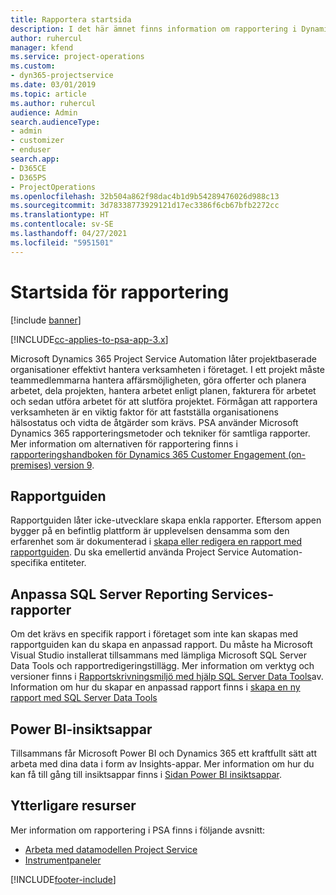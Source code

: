 ```yaml
---
title: Rapportera startsida
description: I det här ämnet finns information om rapportering i Dynamics 365 Project Service Automation.
author: ruhercul
manager: kfend
ms.service: project-operations
ms.custom:
- dyn365-projectservice
ms.date: 03/01/2019
ms.topic: article
ms.author: ruhercul
audience: Admin
search.audienceType:
- admin
- customizer
- enduser
search.app:
- D365CE
- D365PS
- ProjectOperations
ms.openlocfilehash: 32b504a862f98dac4b1d9b54289476026d988c13
ms.sourcegitcommit: 3d78338773929121d17ec3386f6cb67bfb2272cc
ms.translationtype: HT
ms.contentlocale: sv-SE
ms.lasthandoff: 04/27/2021
ms.locfileid: "5951501"
---
```

# <a name="reporting-home-page"></a>Startsida för rapportering

[!include [banner](../includes/psa-now-project-operations.md)]

[!INCLUDE[cc-applies-to-psa-app-3.x](../includes/cc-applies-to-psa-app-3x.md)]

Microsoft Dynamics 365 Project Service Automation låter projektbaserade organisationer effektivt hantera verksamheten i företaget. I ett projekt måste teammedlemmarna hantera affärsmöjligheten, göra offerter och planera arbetet, dela projekten, hantera arbetet enligt planen, fakturera för arbetet och sedan utföra arbetet för att slutföra projektet. Förmågan att rapportera verksamheten är en viktig faktor för att fastställa organisationens hälsostatus och vidta de åtgärder som krävs. PSA använder Microsoft Dynamics 365 rapporteringsmetoder och tekniker för samtliga rapporter. Mer information om alternativen för rapportering finns i [rapporteringshandboken för Dynamics 365 Customer Engagement (on-premises) version 9](/dynamics365/customerengagement/on-premises/analytics/reporting-analytics-with-dynamics-365).

## <a name="report-wizard"></a>Rapportguiden

Rapportguiden låter icke-utvecklare skapa enkla rapporter. Eftersom appen bygger på en befintlig plattform är upplevelsen densamma som den erfarenhet som är dokumenterad i [skapa eller redigera en rapport med rapportguiden](/dynamics365/customerengagement/on-premises/basics/create-edit-copy-report-wizard). Du ska emellertid använda Project Service Automation-specifika entiteter.

## <a name="custom-sql-server-reporting-services-reports"></a>Anpassa SQL Server Reporting Services-rapporter

Om det krävs en specifik rapport i företaget som inte kan skapas med rapportguiden kan du skapa en anpassad rapport. Du måste ha Microsoft Visual Studio installerat tillsammans med lämpliga Microsoft SQL Server Data Tools och rapportredigeringstillägg. Mer information om verktyg och versioner finns i [Rapportskrivningsmiljö med hjälp SQL Server Data Tools](/dynamics365/customerengagement/on-premises/analytics/report-writing-environment-using-sql-server-data-tools)av. Information om hur du skapar en anpassad rapport finns i [skapa en ny rapport med SQL Server Data Tools](/dynamics365/customerengagement/on-premises/analytics/create-a-new-report-using-sql-server-data-tools)

## <a name="power-bi-insights-apps"></a>Power BI-insiktsappar

Tillsammans får Microsoft Power BI och Dynamics 365 ett kraftfullt sätt att arbeta med dina data i form av Insights-appar. Mer information om hur du kan få till gång till insiktsappar finns i [Sidan Power BI insiktsappar](https://powerbi.microsoft.com/power-bi-insights-apps/).


## <a name="additional-resources"></a>Ytterligare resurser
Mer information om rapportering i PSA finns i följande avsnitt:

- [Arbeta med datamodellen Project Service](reports-working-project-service-data-model.md)
- [Instrumentpaneler](reports-dashboards.md)



[!INCLUDE[footer-include](../includes/footer-banner.md)]